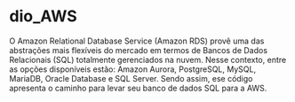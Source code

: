 # dio_AWS
O Amazon Relational Database Service (Amazon RDS) provê uma das abstrações mais flexíveis do mercado em termos de Bancos de Dados Relacionais (SQL) totalmente gerenciados na nuvem. Nesse contexto, entre as opções disponíveis estão: Amazon Aurora, PostgreSQL, MySQL, MariaDB, Oracle Database e SQL Server. Sendo assim, ese código apresenta o caminho para levar seu banco de dados SQL para a AWS.
